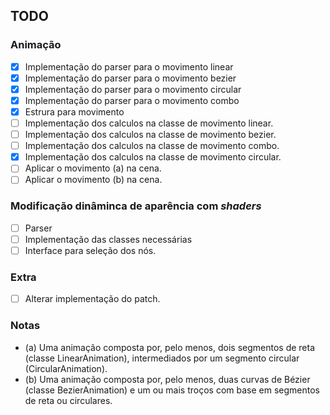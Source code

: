 ## TODO

### Animação
- [x] Implementação do parser para o movimento linear
- [x] Implementação do parser para o movimento bezier
- [x] Implementação do parser para o movimento circular
- [x] Implementação do parser para o movimento combo
- [x] Estrura para movimento
- [ ] Implementação dos calculos na classe de movimento linear.
- [ ] Implementação dos calculos na classe de movimento bezier.
- [ ] Implementação dos calculos na classe de movimento combo.
- [x] Implementação dos calculos na classe de movimento circular.
- [ ] Aplicar o movimento (a) na cena.
- [ ] Aplicar o movimento (b) na cena.

### Modificação dinâminca de aparência com *shaders*
- [ ] Parser
- [ ] Implementação das classes necessárias
- [ ] Interface para seleção dos nós.

### Extra
- [ ] Alterar implementação do patch.

### Notas
- (a) Uma animação composta por, pelo menos, dois segmentos de reta (classe LinearAnimation),   intermediados   por   um   segmento   circular   (CircularAnimation).
- (b) Uma animação composta por, pelo menos, duas curvas de Bézier (classe BezierAnimation)   e   um   ou   mais   troços   com   base   em   segmentos   de   reta   ou   circulares.
